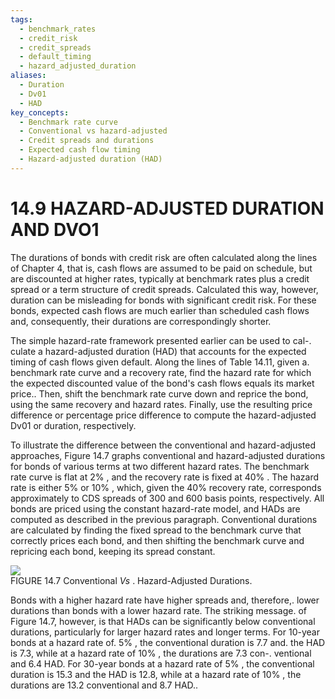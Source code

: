 ```yaml
---
tags:
  - benchmark_rates
  - credit_risk
  - credit_spreads
  - default_timing
  - hazard_adjusted_duration
aliases:
  - Duration
  - Dv01
  - HAD
key_concepts:
  - Benchmark rate curve
  - Conventional vs hazard-adjusted
  - Credit spreads and durations
  - Expected cash flow timing
  - Hazard-adjusted duration (HAD)
---
```


# 14.9 HAZARD-ADJUSTED DURATION AND DVO1  

The durations of bonds with credit risk are often calculated along the lines of Chapter 4, that is, cash flows are assumed to be paid on schedule, but are discounted at higher rates, typically at benchmark rates plus a credit spread or a term structure of credit spreads. Calculated this way, however, duration can be misleading for bonds with significant credit risk. For these bonds, expected cash flows are much earlier than scheduled cash flows and, consequently, their durations are correspondingly shorter.  

The simple hazard-rate framework presented earlier can be used to cal-. culate a hazard-adjusted duration (HAD) that accounts for the expected timing of cash flows given default. Along the lines of Table 14.11, given a. benchmark rate curve and a recovery rate, find the hazard rate for which the expected discounted value of the bond's cash flows equals its market price.. Then, shift the benchmark rate curve down and reprice the bond, using the same recovery and hazard rates. Finally, use the resulting price difference or percentage price difference to compute the hazard-adjusted Dv01 or duration, respectively.  

To illustrate the difference between the conventional and hazard-adjusted approaches, Figure 14.7 graphs conventional and hazard-adjusted durations for bonds of various terms at two different hazard rates. The benchmark rate curve is flat at $2\%$ , and the recovery rate is fixed at $40\%$ . The hazard rate is either $5\%$ or $10\%$ , which, given the $40\%$ recovery rate, corresponds approximately to CDS spreads of 300 and 600 basis points, respectively. All bonds are priced using the constant hazard-rate model, and HADs are computed as described in the previous paragraph. Conventional durations are calculated by finding the fixed spread to the benchmark curve that correctly prices each bond, and then shifting the benchmark curve and repricing each bond, keeping its spread constant.  

![](d40b785c13f8665da02889fa30a3427338230fe66da621a7cb389e99fb06b23e.jpg)  
FIGURE 14.7 Conventional $V s$ . Hazard-Adjusted Durations.  

Bonds with a higher hazard rate have higher spreads and, therefore,. lower durations than bonds with a lower hazard rate. The striking message. of Figure 14.7, however, is that HADs can be significantly below conventional durations, particularly for larger hazard rates and longer terms. For 10-year bonds at a hazard rate of. $5\%$ , the conventional duration is 7.7 and. the HAD is 7.3, while at a hazard rate of $10\%$ , the durations are 7.3 con-. ventional and 6.4 HAD. For 30-year bonds at a hazard rate of $5\%$ , the conventional duration is 15.3 and the HAD is 12.8, while at a hazard rate of $10\%$ , the durations are 13.2 conventional and 8.7 HAD..  
